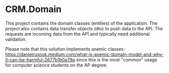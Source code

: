 ﻿# CRM.Domain
This project contains the domain classes (entities) of the application. The project also contains data transfer objects (dto) to push data to the API. The requests are incoming data from the API and typically need additional validation.

Please note that this solution implements anemic classes: https://danielrusnok.medium.com/what-is-anemic-domain-model-and-why-it-can-be-harmful-2677b1b0a79a since this is the most "common" usage for computer science students on the AP degree.
